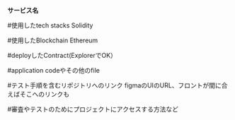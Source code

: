 **サービス名**

#使用したtech stacks
Solidity

#使用したBlockchain
Ethereum

#deployしたContract(ExplorerでOK）


#application codeやその他のfile


#テスト手順を含むリポジトリへのリンク
figmaのUIのURL、フロントが間に合えばそこへのリンクも

#審査やテストのためにプロジェクトにアクセスする方法など
